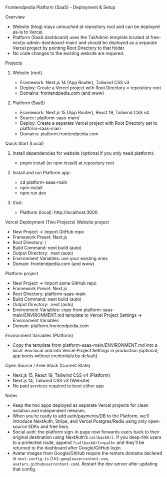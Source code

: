 Frontendpedia Platform (SaaS) - Deployment & Setup

Overview
- Website (blog) stays untouched at repository root and can be deployed as-is to Vercel.
- Platform (SaaS dashboard) uses the TailAdmin template located at free-nextjs-admin-dashboard-main/ and should be deployed as a separate Vercel project by pointing Root Directory to that folder.
- No code changes to the existing website are required.

Projects
1) Website (root)
   - Framework: Next.js 14 (App Router), Tailwind CSS v3
   - Deploy: Create a Vercel project with Root Directory = repository root
   - Domains: frontendpedia.com (and www)

2) Platform (SaaS)
   - Framework: Next.js 15 (App Router), React 19, Tailwind CSS v4
   - Source: platform-saas-main/
   - Deploy: Create a separate Vercel project with Root Directory set to platform-saas-main
   - Domains: platform.frontendpedia.com

Quick Start (Local)
1) Install dependencies for website (optional if you only need platform):
   - pnpm install (or npm install) at repository root

2) Install and run Platform app:
   - cd platform-saas-main
   - npm install
   - npm run dev

3) Visit:
   - Platform (local): http://localhost:3000

Vercel Deployment (Two Projects)
Website project
- New Project → Import GitHub repo
- Framework Preset: Next.js
- Root Directory: /
- Build Command: next build (auto)
- Output Directory: .next (auto)
- Environment Variables: use your existing ones
- Domain: frontendpedia.com (and www)

Platform project
- New Project → Import same GitHub repo
- Framework Preset: Next.js
- Root Directory: platform-saas-main
- Build Command: next build (auto)
- Output Directory: .next (auto)
- Environment Variables: copy from platform-saas-main/ENVIRONMENT.md template to Vercel Project Settings → Environment Variables
- Domain: platform.frontendpedia.com

Environment Variables (Platform)
- Copy the template from platform-saas-main/ENVIRONMENT.md into a local .env.local and into Vercel Project Settings in production (optional; app boots without credentials by default).

Open Source / Free Stack (Current State)
- Next.js 15, React 19, Tailwind CSS v4 (Platform)
- Next.js 14, Tailwind CSS v3 (Website)
- No paid services required to boot either app

Notes
- Keep the two apps deployed as separate Vercel projects for clean isolation and independent releases.
- When you’re ready to add auth/payments/DB to the Platform, we’ll introduce NextAuth, Stripe, and Vercel Postgres/Redis using only open-source SDKs and free tiers.
- Social auth: the platform sign-in page now forwards users back to their original destination using NextAuth’s `callbackUrl`. If you deep-link users to a protected route, append `?callbackUrl=<path>` and they’ll be returned to the dashboard after Google/GitHub login.
- Avatar images from Google/GitHub require the remote domains declared in `next.config.ts` (`lh3.googleusercontent.com`, `avatars.githubusercontent.com`). Restart the dev server after updating that config.



